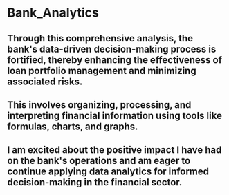 # Bank_Analytics

## Through this comprehensive analysis, the bank's data-driven decision-making process is fortified, thereby enhancing the effectiveness of loan portfolio management and minimizing associated risks.

## This involves organizing, processing, and interpreting financial information using tools like formulas, charts, and graphs. 

## I am excited about the positive impact I have had on the bank's operations and am eager to continue applying data analytics for informed decision-making in the financial sector.
